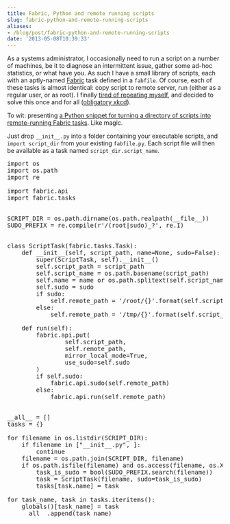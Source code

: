 ```yaml
---
title: Fabric, Python and remote running scripts
slug: fabric-python-and-remote-running-scripts
aliases:
- /blog/post/fabric-python-and-remote-running-scripts
date: '2013-05-08T10:39:33'
---
```


<p>As a systems administrator, I occasionally need to run a script on a number of machines, be it to diagnose an intermittent issue, gather some ad-hoc statistics, or what have you. As such I have a small library of scripts, each with an aptly-named <a href="http://fabfile.org/">Fabric</a> task defined in a <code>fabfile</code>. Of course, each of these tasks is almost identical: copy script to remote server, run (either as a regular user, or as root). I finally <a href="https://en.wikipedia.org/wiki/Don't_repeat_yourself">tired of repeating myself</a>, and decided to solve this once and for all (<a href="http://xkcd.com/1205/">obligatory xkcd</a>).</p>

<p>To wit: presenting <a href="https://gist.github.com/RWJMurphy/5537082">a Python snippet for turning a directory of scripts into remote-running Fabric tasks</a>. Like magic.</p>

<!--more-->

<p>Just drop <code>__init__.py</code> into a folder containing your executable scripts, and <code>import script_dir</code> from your existing <code>fabfile.py</code>. Each script file will then be available as a task named <code>script_dir.script_name</code>.</p>

<pre class="brush: python">
import os
import os.path
import re

import fabric.api
import fabric.tasks


SCRIPT_DIR = os.path.dirname(os.path.realpath(__file__))
SUDO_PREFIX = re.compile(r'/(root|sudo)_?', re.I)


class ScriptTask(fabric.tasks.Task):
    def __init__(self, script_path, name=None, sudo=False):
        super(ScriptTask, self).__init__()
        self.script_path = script_path
        self.script_name = os.path.basename(script_path)
        self.name = name or os.path.splitext(self.script_name)[0]
        self.sudo = sudo
        if sudo:
            self.remote_path = '/root/{}'.format(self.script_name)
        else:
            self.remote_path = '/tmp/{}'.format(self.script_name)

    def run(self):
        fabric.api.put(
                self.script_path,
                self.remote_path,
                mirror_local_mode=True,
                use_sudo=self.sudo
        )
        if self.sudo:
            fabric.api.sudo(self.remote_path)
        else:
            fabric.api.run(self.remote_path)


__all__ = []
tasks = {}

for filename in os.listdir(SCRIPT_DIR):
    if filename in ["__init__.py", ]:
        continue
    filename = os.path.join(SCRIPT_DIR, filename)
    if os.path.isfile(filename) and os.access(filename, os.X_OK):
        task_is_sudo = bool(SUDO_PREFIX.search(filename))
        task = ScriptTask(filename, sudo=task_is_sudo)
        tasks[task.name] = task

for task_name, task in tasks.iteritems():
    globals()[task_name] = task
    __all__.append(task_name)
</pre>
